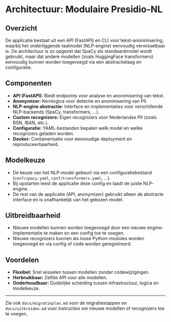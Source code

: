 # Architectuur: Modulaire Presidio-NL

## Overzicht
De applicatie bestaat uit een API (FastAPI) en CLI voor tekst-anonimisering, waarbij het onderliggende taalmodel (NLP-engine) eenvoudig verwisselbaar is. De architectuur is zo opgezet dat SpaCy als standaardmodel wordt gebruikt, maar dat andere modellen (zoals HuggingFace transformers) eenvoudig kunnen worden toegevoegd via een abstractielaag en configuratie.

## Componenten

- **API (FastAPI):** Biedt endpoints voor analyse en anonimisering van tekst.
- **Anonymizer:** Kernlogica voor detectie en anonimisering van PII.
- **NLP-engine abstractie:** Interface en implementaties voor verschillende NLP-backends (SpaCy, transformers, ...).
- **Custom recognizers:** Eigen recognizers voor Nederlandse PII (zoals BSN, IBAN, etc.).
- **Configuratie:** YAML-bestanden bepalen welk model en welke recognizers geladen worden.
- **Docker:** Containerisatie voor eenvoudige deployment en reproduceerbaarheid.

## Modelkeuze

- De keuze van het NLP-model gebeurt via een configuratiebestand (`conf/spacy.yaml`, `conf/transformers.yaml`, ...).
- Bij opstarten leest de applicatie deze config en laadt de juiste NLP-engine.
- De rest van de applicatie (API, anonymizer) gebruikt alleen de abstracte interface en is onafhankelijk van het gekozen model.

## Uitbreidbaarheid

- Nieuwe modellen kunnen worden toegevoegd door een nieuwe engine-implementatie te maken en een config toe te voegen.
- Nieuwe recognizers kunnen als losse Python-modules worden toegevoegd en via config of code worden geregistreerd.

## Voordelen
- **Flexibel:** Snel wisselen tussen modellen zonder codewijzigingen.
- **Herbruikbaar:** Zelfde API voor alle modellen.
- **Onderhoudbaar:** Duidelijke scheiding tussen infrastructuur, logica en modelkeuze.

---

Zie ook `docs/migratieplan.md` voor de migratiestappen en `docs/uitbreiden.md` voor instructies om nieuwe modellen of recognizers toe te voegen. 